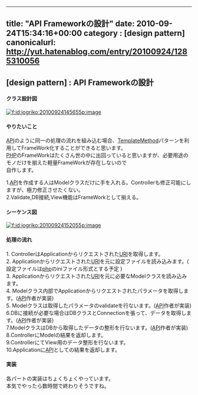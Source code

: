 
---
title: "API Frameworkの設計"
date: 2010-09-24T15:34:16+00:00
category : [design pattern]
canonicalurl: http://yut.hatenablog.com/entry/20100924/1285310056
---

## [design pattern] : API Frameworkの設計


<div class="section">
<h4>クラス設計図</h4>
<p><span itemscope itemtype="http://schema.org/Photograph"><a href="http://f.hatena.ne.jp/jogriko/20100924145655" class="hatena-fotolife" itemprop="url"><img src="http://cdn-ak.f.st-hatena.com/images/fotolife/j/jogriko/20100924/20100924145655.png" alt="f:id:jogriko:20100924145655p:image" title="f:id:jogriko:20100924145655p:image" class="hatena-fotolife" itemprop="image"></a></span><br />
</p>

</div>
<div class="section">
<h4>やりたいこと</h4>
<p><a class="keyword" href="http://d.hatena.ne.jp/keyword/API">API</a>のように同一の処理の流れを組み込む場合、<a class="keyword" href="http://d.hatena.ne.jp/keyword/TemplateMethod">TemplateMethod</a>パターンを利用してFrameWork化することができると思います。<br />
<a class="keyword" href="http://d.hatena.ne.jp/keyword/PHP">PHP</a>のFrameWorkはたくさん世の中に出回っていると思いますが、必要用途のモノだけを揃えた軽量FrameWorkが存在しないので<br />
自作します。</p><p>1.<a class="keyword" href="http://d.hatena.ne.jp/keyword/API">API</a>を作成する人はModelクラスだけに手を入れる。Controllerも修正可能にしますが、極力修正させたくない。<br />
2.Validate,DB接続,View機能はFrameWorkとして揃える。</p>

</div>
<div class="section">
<h4>シーケンス図</h4>
<p><span itemscope itemtype="http://schema.org/Photograph"><a href="http://f.hatena.ne.jp/jogriko/20100924152055" class="hatena-fotolife" itemprop="url"><img src="http://cdn-ak.f.st-hatena.com/images/fotolife/j/jogriko/20100924/20100924152055.png" alt="f:id:jogriko:20100924152055p:image" title="f:id:jogriko:20100924152055p:image" class="hatena-fotolife" itemprop="image"></a></span><br />
</p>

</div>
<div class="section">
<h4>処理の流れ</h4>
<p>1. ControllerはApplicationからリクエストされた<a class="keyword" href="http://d.hatena.ne.jp/keyword/URI">URI</a>を取得します。<br />
2. Applicationからリクエストされた<a class="keyword" href="http://d.hatena.ne.jp/keyword/URI">URI</a>を元に設定ファイルを読み込みます。( 設定ファイルは<a class="keyword" href="http://d.hatena.ne.jp/keyword/php">php</a>のiniファイル形式とする予定 )<br />
3. Applicationからリクエストされた<a class="keyword" href="http://d.hatena.ne.jp/keyword/URI">URI</a>を元に必要なModelクラスを読み込みます。<br />
4. Modelクラス内部でApplicationからリクエストされたパラメータを取得します。(<a class="keyword" href="http://d.hatena.ne.jp/keyword/API">API</a>作者が実装)<br />
5. Modelクラスは取得したパラメータのvalidateを行ないます。(<a class="keyword" href="http://d.hatena.ne.jp/keyword/API">API</a>作者が実装)<br />
6.DBに接続が必要な場合はDBクラスとConnectionを張って、データを取得します。(<a class="keyword" href="http://d.hatena.ne.jp/keyword/API">API</a>作者が実装)<br />
7.ModelクラスはDBから取得したデータの整形を行ないます。(<a class="keyword" href="http://d.hatena.ne.jp/keyword/API">API</a>作者が実装)<br />
8.ControllerにModelの結果を返却します。<br />
9.ControllerにてView用のデータ整形を行ないます。<br />
10.Applicationに<a class="keyword" href="http://d.hatena.ne.jp/keyword/API">API</a>としての結果を返却します。</p>

</div>
<div class="section">
<h4>実装</h4>
<p>各パートの実装はちょくちょくやっています。<br />
本気でやったら数時間で終わりそうですね。</p>

</div>

